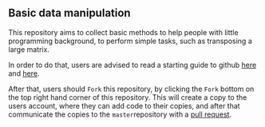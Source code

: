 ## Basic data manipulation

This repository aims to collect basic methods to help people  with little programming background, to perform simple tasks, such as transposing a large matrix.

In order to do that, users are advised to read a starting guide to github [here](https://computational-chemical-biology.github.io/ccbl_tutorials/git/) and [here](https://guides.github.com/activities/hello-world/).

After that, users should `Fork` this repository, by clicking the `Fork` bottom on the top right hand corner of this repository. This will create a copy to the users account, where they can add code to their copies, and after that communicate the copies to the `master`repository with a [pull request](https://help.github.com/en/articles/creating-a-pull-request-from-a-fork).

